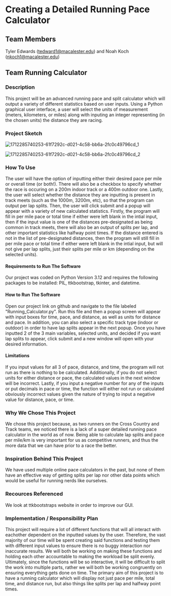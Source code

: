 # Creating a Detailed Running Pace Calculator 


## Team Members 
Tyler Edwards (tedward1@macalester.edu) and Noah Koch (nkoch1@macalester.edu)


## Team Running Calculator 


### Description 
This project will be an advanced running pace and split calculator which will output a variety of different statistics based on user inputs. Using a Python graphical user interface, a user will select the units of measurement (meters, kilometers, or miles) along with inputing an integer representing (in the chosen units) the distance they are racing. 


### Project Sketch
![1712285740253-61f7292c-d021-4c58-bb6a-2fc0c49796cd_1](https://github.com/mac-comp123-s24-alhashim/project-team-running-calculator/assets/156855239/8ff3602d-55f4-4cc5-af0d-1702e5dfe3de)

![1712285740253-61f7292c-d021-4c58-bb6a-2fc0c49796cd_2](https://github.com/mac-comp123-s24-alhashim/project-team-running-calculator/assets/156855239/d391520c-b815-44bd-9db9-e2cdbc6c4bd9)


### How To Use 
The user will  have the option of inputting either their desired pace per mile or overall time (or both!). There will also be a checkbox to specify whether the race is occuring on a 200m indoor track or a 400m outdoor one. Lastly, the user will select whether the distance they are inputting is present in track meets (such as the 1000m, 3200m, etc), so that the program can output per lap splits. Then, the user will click submit and a popup will appear with a variety of new calculated statistics. Firstly, the program will fill in per mile pace or total time if either were left blank in the intial input, then if the input value is one of the distances pre-designated as being common in track meets, there will also be an output of splits per lap, and other important statistics like halfway point times. If the distance entered is not in the list of pre-designated distances, then the program will still fill in per mile pace or total time if either were left blank in the intial input, but will not give per lap splits, just their splits per mile or km (depending on the selected units).


#### Requirements to Run The Software
Our project was coded on Python Version 3.12 and requires the following packages to be installed: PIL, ttkbootstrap, tkinter, and datetime.


#### How to Run The Software
Open our project link on github and navigate to the file labeled "Running_Calculator.py". Run this file and then a popup screen will appear with input boxes for time, pace, and distance, as well as units for distance and pace. In addition, you can also select a specific track type (indoor or outdoor) in order to have lap splits appear in the next popup. Once you have inputted 2 of the 3 main variables, selected units, and decided if you want lap splits to appear, click submit and a new window will open with your desired information. 


#### Limitations 
If you input values for all 3 of pace, distance, and time, the program will not run as there is nothing to be calculated. Additionally, if you do not select units for either distance or pace, the calculated values in the next window will be incorrect. Lastly, if you input a negative number for any of the inputs or put decimals in pace or time, the function will either not run or calculated obviously incorrect values given the nature of trying to input a negative value for distance, pace, or time. 


### Why We Chose This Project
We chose this project because, as two runners on the Cross Country and Track teams, we noticed there is a lack of a super detailed running pace calculator in the world as of now. Being able to calculate lap splits and pace per mile/km is very important for us as competitive runners, and thus the more data that we can have prior to a race the better. 


### Inspiration Behind This Project
We have used multiple online pace calculators in the past, but none of them have an effective way of getting splits per lap nor other data points which would be useful for running nerds like ourselves. 

### Recources Referenced
We look at ttkbootstraps website in order to improve our GUI. 


### Implementation / Responsibility Plan
This project will require a lot of different functions that will all interact with eachother dependent on the inputted values by the user. Therefore, the vast majority of our time will be spent creating said functions and testing them with different input values to ensure there is no buggy interaction nor inaccurate results. We will both be working on making these functions and holding each other accountable to making the workload be split evenly. Ultimately, since the functions will be so interactive, it will be difficult to split the work into multiple parts, rather we will both be working congruently on ensuring everything gets done on time. The primary aim of this project is to have a running calculator which will display not just pace per mile, total time, and distance run, but also things like splits per lap and halfway point times. 

